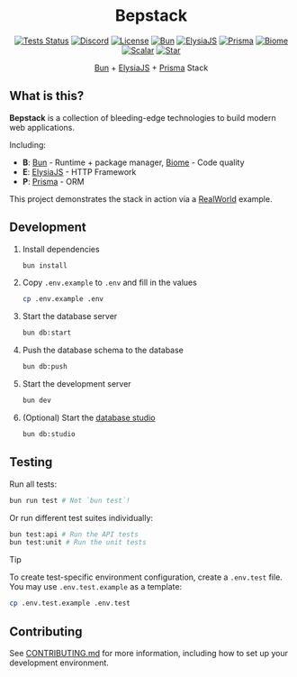 <div align='center'>

<h1>Bepstack</h1>

[![Tests Status](https://github.com/bedtime-coders/bepstack/actions/workflows/tests.yml/badge.svg?event=push&branch=main&)](https://github.com/bedtime-coders/bepstack/actions/workflows/tests.yml?query=branch%3Amain+event%3Apush) [![Discord](https://img.shields.io/discord/1164270344115335320?label=Chat&color=5865f4&logo=discord&labelColor=121214)](https://discord.gg/8UcP9QB5AV) [![License](https://custom-icon-badges.demolab.com/github/license/bedtime-coders/bepstack?label=License&color=blue&logo=law&labelColor=0d1117)](https://github.com/bedtime-coders/bepstack/blob/main/LICENSE) [![Bun](https://img.shields.io/badge/Bun-14151a?logo=bun&logoColor=fbf0df)](https://bun.sh/) [![ElysiaJS](https://custom-icon-badges.demolab.com/badge/ElysiaJS-0f172b.svg?logo=elysia)](https://elysiajs.com/) [![Prisma](https://img.shields.io/badge/Prisma-2D3748?logo=prisma&logoColor=white)](https://www.prisma.io/) [![Biome](https://img.shields.io/badge/Biome-24272f?logo=biome&logoColor=f6f6f9)](https://biomejs.dev/) [![Scalar](https://img.shields.io/badge/Scalar-080808?logo=scalar&logoColor=e7e7e7)](https://scalar.com/) [![Star](https://custom-icon-badges.demolab.com/github/stars/bedtime-coders/bepstack?logo=star&logoColor=373737&label=Star)](https://github.com/bedtime-coders/bepstack/stargazers/)


[Bun](https://bun.sh) + [ElysiaJS](https://elysiajs.com) + [Prisma](https://www.prisma.io/) Stack

</div>

## What is this?

**Bepstack** is a collection of bleeding-edge technologies to build modern web applications.

Including:

- **B**: [Bun](https://bun.sh) - Runtime + package manager, [Biome](https://biomejs.dev) - Code quality
- **E**: [ElysiaJS](https://elysiajs.com) - HTTP Framework
- **P**: [Prisma](https://www.prisma.io) - ORM

This project demonstrates the stack in action via a [RealWorld](https://github.com/gothinkster/realworld) example.

## Development

1. Install dependencies

   ```bash
   bun install
   ```

2. Copy `.env.example` to `.env` and fill in the values

   ```bash
   cp .env.example .env
   ```

3. Start the database server

   ```bash
   bun db:start
   ```

4. Push the database schema to the database

   ```bash
   bun db:push
   ```

5. Start the development server

   ```bash
   bun dev
   ```

6. (Optional) Start the [database studio](https://www.prisma.io/studio)
   ```bash
   bun db:studio
   ```


## Testing

Run all tests:
```bash
bun run test # Not `bun test`!
```

Or run different test suites individually:
```bash
bun test:api # Run the API tests
bun test:unit # Run the unit tests
```

> [!TIP]
> To create test-specific environment configuration, create a `.env.test` file. You may use `.env.test.example` as a template:
> ```bash
> cp .env.test.example .env.test
> ```

## Contributing

See [CONTRIBUTING.md](./CONTRIBUTING.md) for more information, including how to set up your development environment.

